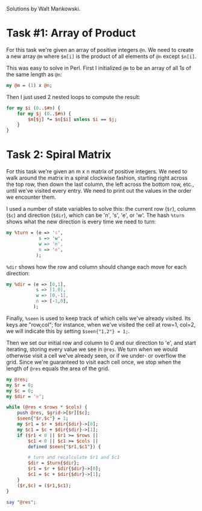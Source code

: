 Solutions by Walt Mankowski.

# Task #1: Array of Product

For this task we're given an array of positive integers `@n`. We need to create a new array `@m` where `$m[i]` is the product of all elements of `@n` except `$n[i]`.

This was easy to solve in Perl. First I initialized `@m` to be an array of all 1s of the same length as `@n`:
```perl
my @m = (1) x @n;
```
Then I just used 2 nested loops to compute the result:
```perl
for my $i (0..$#n) {
    for my $j (0..$#n) {
        $m[$j] *= $n[$i] unless $i == $j;
    }
}
```

# Task 2: Spiral Matrix

For this task we're given an m x n matrix of positive integers. We need to walk around the matrix in a spiral clockwise fashion, starting right across the top row, then down the last column, the left across the bottom row, etc., until we've visited every entry. We need to print out the values in the order we encounter them.

I used a number of state variables to solve this: the current row (`$r`), column (`$c`) and direction (`$dir`), which can be 'n', 's', 'e', or 'w'. The hash `%turn` shows what the new direction is every time we need to turn:
```perl
my %turn = (e => 's',
            s => 'w',
            w => 'n',
            n => 'e',
           );
```
`%dir` shows how the row and column should change each move for each direction:
```perl
my %dir = (e => [0,1],
           s => [1,0],
           w => [0,-1],
           n => [-1,0],
          );
```
Finally, `%seen` is used to keep track of which cells we've already visited. Its keys are "row,col"; for instance, when we've visited the cell at row=1, col=2, we will indicate this by setting `$seen{"1,2"} = 1;`.

Then we set our initial row and column to 0 and our direction to 'e', and start iterating, storing every value we see in `@res`. We turn when we would otherwise visit a cell we've already seen, or if we under- or overflow the grid. Since we're guaranteed to visit each cell once, we stop when the length of `@res` equals the area of the grid.
```perl
my @res;
my $r = 0;
my $c = 0;
my $dir = 'e';

while (@res < $rows * $cols) {
    push @res, $grid->[$r][$c];
    $seen{"$r,$c"} = 1;
    my $r1 = $r + $dir{$dir}->[0];
    my $c1 = $c + $dir{$dir}->[1];
    if ($r1 < 0 || $r1 >= $rows ||
        $c1 < 0 || $c1 >= $cols ||
        defined $seen{"$r1,$c1"}) {

        # turn and recalculate $r1 and $c1
        $dir = $turn{$dir};
        $r1 = $r + $dir{$dir}->[0];
        $c1 = $c + $dir{$dir}->[1];
    }
    ($r,$c) = ($r1,$c1);
}

say "@res";
```
